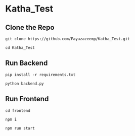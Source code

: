 ﻿# Katha_Test

## Clone the Repo
`git clone https://github.com/Fayazazeemp/Katha_Test.git`

`cd Katha_Test`

## Run Backend
`pip install -r requirements.txt`

`python backend.py`

## Run Frontend
`cd frontend`

`npm i`

`npm run start`
